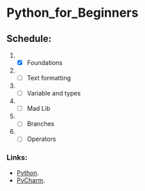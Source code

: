 # **Python_for_Beginners**
## Schedule:

1. - [x] Foundations
2. - [ ] Text formatting
3. - [ ] Variable and types
4. - [ ] Mad Lib
5. - [ ] Branches
6. - [ ] Operators

### Links:
- [Python](https://www.python.org/).
- [PyCharm](https://www.jetbrains.com/pycharm/).